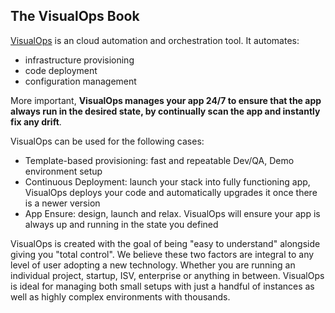 ## The VisualOps Book
[VisualOps](http://www.visualops.io) is an cloud automation and orchestration tool. It automates:
- infrastructure provisioning
- code deployment
- configuration management

More important, **VisualOps manages your app 24/7 to ensure that the app always run in the desired state, by continually scan the app and instantly fix any drift**.

VisualOps can be used for the following cases:
- Template-based provisioning: fast and repeatable Dev/QA, Demo environment setup
- Continuous Deployment: launch your stack into fully functioning app, VisualOps deploys your code and automatically upgrades it once there is a newer version
- App Ensure: design, launch and relax. VisualOps will ensure your app is always up and running in the state you defined

VisualOps is created with the goal of being "easy to understand" alongside giving you "total control". We believe these two factors are integral to any level of user adopting a new technology. Whether you are running an individual project, startup, ISV, enterprise or anything in between. VisualOps is ideal for managing both small setups with just a handful of instances as well as highly complex environments with thousands.
